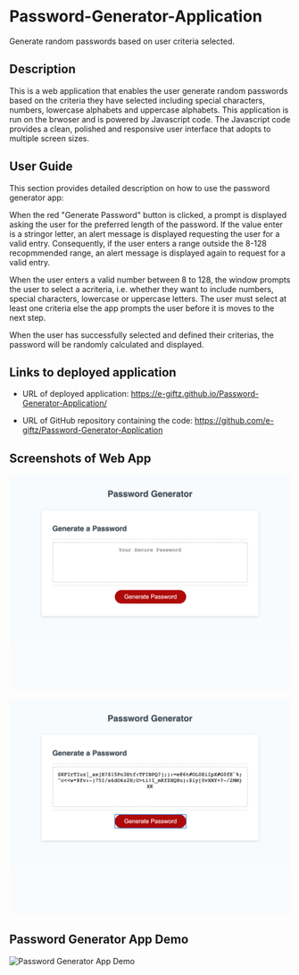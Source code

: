 # Password-Generator-Application
Generate random passwords based on user criteria selected.

## Description
This is a web application that enables the user generate random passwords based on the criteria they have selected including special characters, numbers, lowercase alphabets and uppercase alphabets. This application is run on the brwoser and is powered by Javascript code.
The Javascript code provides a clean, polished and responsive user interface that adopts to multiple screen sizes.

## User Guide
This section provides detailed description on how to use the password generator app:

When the red "Generate Password" button is clicked, a prompt is displayed asking the user for the preferred length of the password. If the value enter is a stringor letter, an alert message is displayed requesting the user for a valid entry. Consequently, if the user enters a range outside the 8-128 recopmmended  range, an alert message is displayed again  to request for a valid entry.

When the user enters a valid number between 8 to 128, the window prompts the user to select a acriteria, i.e. whether they want to include numbers, special characters, lowercase or uppercase letters. The user must select at least one criteria else the app prompts the user before it is moves to the  next step.

When the user has successfully selected and defined  their criterias, the password will be randomly calculated and displayed.

## Links to deployed application
* URL of deployed application: https://e-giftz.github.io/Password-Generator-Application/

* URL of GitHub repository containing the code: https://github.com/e-giftz/Password-Generator-Application

## Screenshots of Web App

![Password Generator App ](images/Password_generator_app.png)

![Password Generator App Output ](images/PasswordAppOutput.png)

## Password Generator App Demo

![Password Generator App Demo ](images/PasswordAppDemo.gif)


